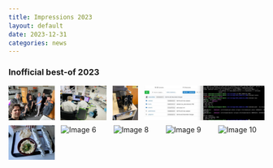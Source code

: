 ```yaml
---
title: Impressions 2023
layout: default
date: 2023-12-31
categories: news
---
```


### Inofficial best-of 2023
<div style="display: flex; flex-wrap: wrap; justify-content: space-between;">
  <img src="./img/posts/BestOf2023_5.jpeg" alt="Image 1" style="width: 18%; height: auto; margin-bottom: 10px;"/>
  <img src="./img/posts/BestOf2023_2.JPG" alt="Image 2" style="width: 18%; height: auto; margin-bottom: 10px;"/>
  <img src="./img/posts/BestOf2023_3.jpeg" alt="Image 3" style="width: 10%; height: auto; margin-bottom: 10px;"/>
  <img src="./img/posts/BestOf2023_4.jpeg" alt="Image 4" style="width: 47%; height: auto; margin-bottom: 10px;"/>
  <img src="./img/posts/BestOf2023_1.jpg" alt="Image 5" style="width: 18%; height: auto; margin-bottom: 10px;"/>
  <img src="./img/posts/img/BestOf2023_6.jpeg" alt="Image 6" style="width: 18%; height: auto; margin-bottom: 10px;"/>
  <img src="./img/posts/img/BestOf2023_8.jpeg" alt="Image 8" style="width: 18%; height: auto; margin-bottom: 10px;"/>
  <img src="./img/posts/img/BestOf2023_9.jpeg" alt="Image 9" style="width: 18%; height: auto; margin-bottom: 10px;"/>
  <img src="./img/posts/img/BestOf2023_10.jpg" alt="Image 10" style="width: 18%; height: auto; margin-bottom: 10px;"/>
</div>

